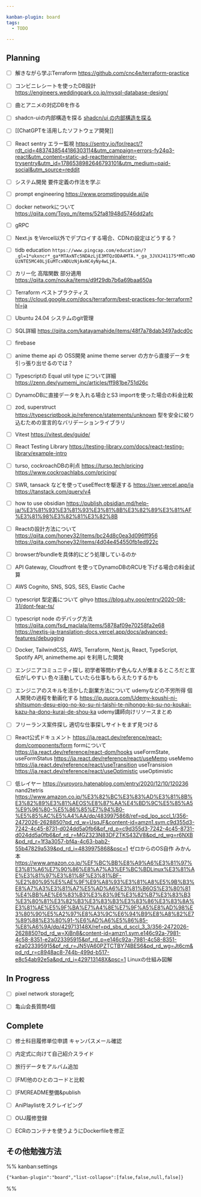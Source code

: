 ```yaml
---

kanban-plugin: board
tags:
  - TODO

---
```


## Planning

- [ ] 解きながら学ぶTerraform
	https://github.com/cnc4e/terraform-practice
- [ ] コンビニレシートを使ったDB設計
	https://engineers.weddingpark.co.jp/mysql-database-design/
- [ ] 曲とアニメの対応DBを作る
- [ ] shadcn-uiの内部構造を探る
	[shadcn/ui の内部構造を探る](https://zenn.dev/morinokami/articles/anatomy-of-shadcn-ui)
- [ ] [[ChatGPTを活用したソフトウェア開発]]
- [ ] React sentry エラー監視
	https://sentry.io/for/react/?rdt_cid=4837438544186303114&utm_campaign=errors-fy24q3-react&utm_content=static-ad-reactterminalerror-trysentry&utm_id=1786538982646793101&utm_medium=paid-social&utm_source=reddit
- [ ] システム開発 要件定義の作法を学ぶ
- [ ] prompt engineering
	https://www.promptingguide.ai/jp
- [ ] docker networkについて
	https://qiita.com/Toyo_m/items/52fa81948d5746dd2afc
- [ ] gRPC
- [ ] Next.js をVercel以外でデプロイする場合、CDNの設定はどうする？
- [ ] tidb education
	`https://www.pingcap.com/education/?_gl=1*ukxncr*_ga*MTAxNTc5NDAzLjE3MTQzODA4MTA.*_ga_3JVXJ41175*MTcxNDUzNTE5MC40LjEuMTcxNDUzNjAxNC4yNy4wLjA.`
- [ ] カリー化 高階関数 部分適用
	https://qiita.com/nouka/items/d9f29db7b6a69baa650a
- [ ] Terraform ベストプラクティス
	https://cloud.google.com/docs/terraform/best-practices-for-terraform?hl=ja
- [ ] Ubuntu 24.04 システムのgit管理
- [ ] SQL詳細
	https://qiita.com/katayamahide/items/48f7a78dab3497adcd0c
- [ ] firebase
- [ ] anime theme api の OSS開発
	anime theme server の方から直接データを引っ張り出せるのでは？
- [ ] Typescriptの Equal util type について詳細
	https://zenn.dev/yumemi_inc/articles/ff981be751d26c
- [ ] DynamoDBに直接データを入れる場合とS3 importを使った場合の料金比較
- [ ] zod, superstruct
	https://typescriptbook.jp/reference/statements/unknown
	型を安全に絞り込むための宣言的なバリデーションライブラリ
- [ ] Vitest
	https://vitest.dev/guide/
- [ ] React Testing Library
	https://testing-library.com/docs/react-testing-library/example-intro
- [ ] turso, cockroachDBの利点
	https://turso.tech/pricing
	https://www.cockroachlabs.com/pricing/
- [ ] SWR, tansack などを使ってuseEffectを駆逐する
	https://swr.vercel.app/ja
	https://tanstack.com/query/v4
- [ ] how to use obsidian
	https://publish.obsidian.md/help-ja/%E3%81%93%E3%81%93%E3%81%8B%E3%82%89%E3%81%AF%E3%81%98%E3%82%81%E3%82%8B
- [ ] Reactの設計方法について
	https://qiita.com/honey32/items/bc24d8c0ea3d096ff956
	https://qiita.com/honey32/items/4d04e454550fb1ed922c
- [ ] browserがbundleを具体的にどう処理しているのか
- [ ] API Gateway, Cloudfront を使ってDynamoDBのRCUを下げる場合の料金試算
- [ ] AWS Cognito, SNS, SQS, SES, Elastic Cache
- [ ] typescript 型定義について gihyo
	https://blog.uhy.ooo/entry/2020-08-31/dont-fear-ts/
- [ ] typescript node のデバッグ方法
	https://qiita.com/fsd_maclala/items/5878af09e70258fa2e68
	https://nextjs-ja-translation-docs.vercel.app/docs/advanced-features/debugging
- [ ] Docker, TailwindCSS, AWS, Terraform, Next.js, React, TypeScript,
	Spotify API, animetheme.api を利用した開発
- [ ] エンジニアコミュニティ探し
	初学者等問わず色んな人が集まるところだと宣伝がしやすい
	色々活動していたら仕事ももらえたりするかも
- [ ] エンジニアのスキルを活かした副業方法について
	udemyなどの不労所得
	個人開発の過程を動画化する
	https://jp.quora.com/Udemy-koushi-ni-shitsumon-desu-eigo-no-ko-su-ni-taishi-te-nihongo-ko-su-no-koukai-kazu-ha-dono-kurai-de-shou-ka
	udemy講師向けリソースまとめ
- [ ] フリーランス案件探し
	適切な仕事探しサイトをまず見つける
- [ ] React公式ドキュメント
	https://ja.react.dev/reference/react-dom/components/form
	formについて
	https://ja.react.dev/reference/react-dom/hooks
	useFormState, useFormStatus
	https://ja.react.dev/reference/react/useMemo
	useMemo
	https://ja.react.dev/reference/react/useTransition
	useTransision
	https://ja.react.dev/reference/react/useOptimistic
	useOptimistic
- [ ] 低レイヤー
	https://yuroyoro.hatenablog.com/entry/2020/12/10/120236
	nand2tetris
	https://www.amazon.co.jp/%E3%82%BC%E3%83%AD%E3%81%8B%E3%82%89%E3%81%AEOS%E8%87%AA%E4%BD%9C%E5%85%A5%E9%96%80-%E5%86%85%E7%94%B0-%E5%85%AC%E5%A4%AA/dp/4839975868/ref=pd_lpo_sccl_1/356-2472026-2628850?pd_rd_w=UsqJF&content-id=amzn1.sym.c9d355d3-7242-4c45-8731-d024dd5a0fb6&pf_rd_p=c9d355d3-7242-4c45-8731-d024dd5a0fb6&pf_rd_r=MGZ323N83DFZTKS43ZV8&pd_rd_wg=r6NXB&pd_rd_r=1f3a3057-bf4a-4c63-bab2-55b47829a539&pd_rd_i=4839975868&psc=1
	ゼロからのOS自作 みかん本
	https://www.amazon.co.jp/%EF%BC%BB%E8%A9%A6%E3%81%97%E3%81%A6%E7%90%86%E8%A7%A3%EF%BC%BDLinux%E3%81%AE%E3%81%97%E3%81%8F%E3%81%BF-%E2%80%95%E5%AE%9F%E9%A8%93%E3%81%A8%E5%9B%B3%E8%A7%A3%E3%81%A7%E5%AD%A6%E3%81%B6OS%E3%80%81%E4%BB%AE%E6%83%B3%E3%83%9E%E3%82%B7%E3%83%B3%E3%80%81%E3%82%B3%E3%83%B3%E3%83%86%E3%83%8A%E3%81%AE%E5%9F%BA%E7%A4%8E%E7%9F%A5%E8%AD%98%E3%80%90%E5%A2%97%E8%A3%9C%E6%94%B9%E8%A8%82%E7%89%88%E3%80%91-%E6%AD%A6%E5%86%85-%E8%A6%9A/dp/429713148X/ref=pd_sbs_d_sccl_3_3/356-2472026-2628850?pd_rd_w=XjBn8&content-id=amzn1.sym.e146c92a-7981-4c58-8351-e2a023395915&pf_rd_p=e146c92a-7981-4c58-8351-e2a023395915&pf_rd_r=JN5VA60PZTCTBY74BES6&pd_rd_wg=Jt6cm&pd_rd_r=c8948ac8-744b-499d-b517-e8c54ab92e5a&pd_rd_i=429713148X&psc=1
	Linuxの仕組み図解


## In Progress

- [ ] pixel network storage化
- [ ] 亀山会長質問4個


## Complete

- [ ] 修士科目履修単位申請
	キャンパスメール確認
- [ ] 内定式に向けて自己紹介スライド
- [ ] 旅行データをアルバム追加
- [ ] [FM]他のひとのコードと比較
- [ ] [FM]README整備&publish
- [ ] AniPlaylistをスクレイピング
- [ ] OUJ履修登録
- [ ] ECRのコンテナを使うようにDockerfileを修正


## その他勉強方法





%% kanban:settings
```
{"kanban-plugin":"board","list-collapse":[false,false,null,false]}
```
%%